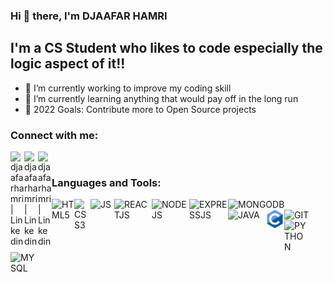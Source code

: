### Hi 👋 there, I'm DJAAFAR HAMRI


## I'm a CS Student who likes to code especially the logic aspect of it!!
- 🔭 I’m currently working to improve my coding skill
- 🌱 I’m currently learning anything that would pay off in the long run
- 🥅 2022 Goals: Contribute more to Open Source projects

### Connect with me:
[<img align="left" alt="djaafarhamri | Linkedin" width="22px" src="https://cdn.jsdelivr.net/npm/simple-icons@v3/icons/linkedin.svg" />][website]
[<img align="left" alt="djaafarhamri | Linkedin" width="22px" src="https://cdn.jsdelivr.net/npm/simple-icons@v3/icons/facebook.svg" />][website]
[<img align="left" alt="djaafarhamri | Linkedin" width="22px" src="https://cdn.jsdelivr.net/npm/simple-icons@v3/icons/instagram.svg" />][website]

<br />

### Languages and Tools:

[<img align="left" alt="HTML5" width="36px" src="https://upload.wikimedia.org/wikipedia/commons/6/61/HTML5_logo_and_wordmark.svg" />][website]
[<img align="left" alt="CSS3" width="26px" src="https://upload.wikimedia.org/wikipedia/commons/d/d5/CSS3_logo_and_wordmark.svg" />][website]
[<img align="left" alt="JS" width="38px" src="https://upload.wikimedia.org/wikipedia/commons/9/99/Unofficial_JavaScript_logo_2.svg" />][website]
[<img align="left" alt="REACTJS" width="60px" src="https://upload.wikimedia.org/wikipedia/commons/a/a7/React-icon.svg" />][website]
[<img align="left" alt="NODEJS" width="60px" src="https://upload.wikimedia.org/wikipedia/commons/d/d9/Node.js_logo.svg" />][website]
[<img align="left" alt="EXPRESSJS" width="62px" src="https://www.vectorlogo.zone/logos/expressjs/expressjs-ar21.svg" />][website]
[<img align="left" alt="MONGODB" width="100px" src="https://upload.wikimedia.org/wikipedia/commons/9/93/MongoDB_Logo.svg" />][website]
[<img align="left" alt="JAVA" width="60px" src="https://www.vectorlogo.zone/logos/java/java-ar21.svg" />][website]
[<img align="left" alt="C" width="30px" src="https://raw.githubusercontent.com/devicons/devicon/master/icons/c/c-original.svg" />][website]
[<img align="left" alt="GIT" width="56px" src="https://upload.wikimedia.org/wikipedia/commons/e/e0/Git-logo.svg" />][website]
[<img align="left" alt="PYTHON" width="37px" src="https://upload.wikimedia.org/wikipedia/commons/c/c3/Python-logo-notext.svg" />][website]
[<img align="left" alt="MY SQL" width="50px" src="https://www.vectorlogo.zone/logos/mysql/mysql-official.svg" />][website]
<br />
<br />

[website]: github.com
